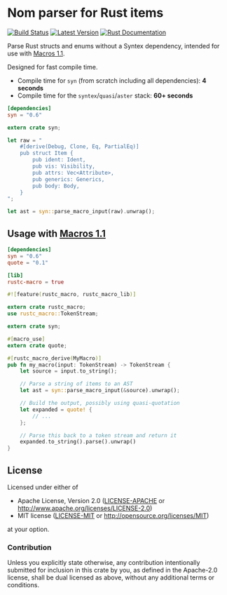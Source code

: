 Nom parser for Rust items
=========================

[![Build Status](https://api.travis-ci.org/dtolnay/syn.svg?branch=master)](https://travis-ci.org/dtolnay/syn)
[![Latest Version](https://img.shields.io/crates/v/syn.svg)](https://crates.io/crates/syn)
[![Rust Documentation](https://img.shields.io/badge/api-rustdoc-blue.svg)](https://dtolnay.github.io/syn/syn/)

Parse Rust structs and enums without a Syntex dependency, intended for use with
[Macros 1.1](https://github.com/rust-lang/rfcs/blob/master/text/1681-macros-1.1.md).

Designed for fast compile time.

- Compile time for `syn` (from scratch including all dependencies): **4 seconds**
- Compile time for the `syntex`/`quasi`/`aster` stack: **60+ seconds**

```toml
[dependencies]
syn = "0.6"
```

```rust
extern crate syn;

let raw = "
    #[derive(Debug, Clone, Eq, PartialEq)]
    pub struct Item {
        pub ident: Ident,
        pub vis: Visibility,
        pub attrs: Vec<Attribute>,
        pub generics: Generics,
        pub body: Body,
    }
";

let ast = syn::parse_macro_input(raw).unwrap();
```

## Usage with [Macros 1.1](https://github.com/rust-lang/rfcs/blob/master/text/1681-macros-1.1.md)

```toml
[dependencies]
syn = "0.6"
quote = "0.1"

[lib]
rustc-macro = true
```

```rust
#![feature(rustc_macro, rustc_macro_lib)]

extern crate rustc_macro;
use rustc_macro::TokenStream;

extern crate syn;

#[macro_use]
extern crate quote;

#[rustc_macro_derive(MyMacro)]
pub fn my_macro(input: TokenStream) -> TokenStream {
    let source = input.to_string();

    // Parse a string of items to an AST
    let ast = syn::parse_macro_input(&source).unwrap();

    // Build the output, possibly using quasi-quotation
    let expanded = quote! {
        // ...
    };

    // Parse this back to a token stream and return it
    expanded.to_string().parse().unwrap()
}
```

## License

Licensed under either of

 * Apache License, Version 2.0 ([LICENSE-APACHE](LICENSE-APACHE) or http://www.apache.org/licenses/LICENSE-2.0)
 * MIT license ([LICENSE-MIT](LICENSE-MIT) or http://opensource.org/licenses/MIT)

at your option.

### Contribution

Unless you explicitly state otherwise, any contribution intentionally submitted
for inclusion in this crate by you, as defined in the Apache-2.0 license, shall
be dual licensed as above, without any additional terms or conditions.
